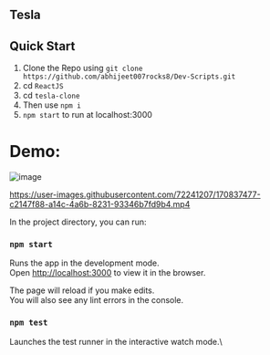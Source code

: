 ## Tesla

## Quick Start
1. Clone the Repo using `git clone https://github.com/abhijeet007rocks8/Dev-Scripts.git`
2. cd `ReactJS`
3. cd `tesla-clone`
4. Then use `npm i`
5. `npm start` to run at localhost:3000

# Demo:

![image](https://user-images.githubusercontent.com/72241207/170837423-a67d3342-5e2d-4183-943b-606d9e934fa4.png)


https://user-images.githubusercontent.com/72241207/170837477-c2147f88-a14c-4a6b-8231-93346b7fd9b4.mp4


In the project directory, you can run:

### `npm start`

Runs the app in the development mode.\
Open [http://localhost:3000](http://localhost:3000) to view it in the browser.

The page will reload if you make edits.\
You will also see any lint errors in the console.

### `npm test`

Launches the test runner in the interactive watch mode.\


